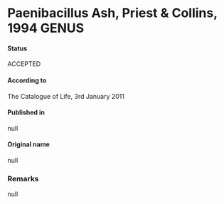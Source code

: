 # Paenibacillus Ash, Priest & Collins, 1994 GENUS

#### Status
ACCEPTED

#### According to
The Catalogue of Life, 3rd January 2011

#### Published in
null

#### Original name
null

### Remarks
null